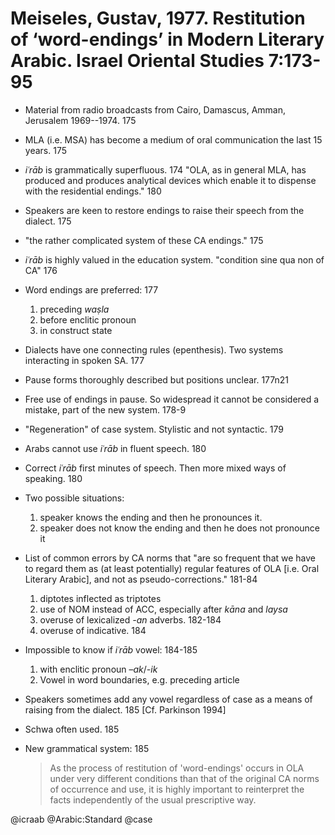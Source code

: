 # Meiseles, Gustav, 1977. Restitution of ‘word-endings’ in Modern Literary Arabic.  Israel Oriental Studies 7:173-95

- Material from radio broadcasts from Cairo, Damascus, Amman, Jerusalem 1969--1974. 175

- MLA (i.e. MSA) has become a medium of oral communication the last 15 years. 175

- *iʿrāb* is grammatically superfluous. 174 "OLA, as in general MLA, has produced and produces analytical devices which enable it to dispense with the residential endings." 180

- Speakers are keen to restore endings to raise their speech from the dialect. 175

- "the rather complicated system of these CA endings." 175

- *iʿrāb* is highly valued in the education system. "condition sine qua non of CA" 176

- Word endings are preferred: 177 
  1. preceding *waṣla*
  2. before enclitic pronoun
  3. in construct state

- Dialects have one connecting rules (epenthesis). Two systems interacting in spoken SA. 177

- Pause forms thoroughly described but positions unclear. 177n21

- Free use of endings in pause. So widespread it cannot be considered a mistake, part of the new system. 178-9

- "Regeneration" of case system. Stylistic and not syntactic. 179

- Arabs cannot use *iʿrāb* in fluent speech. 180

- Correct *iʿrāb* first minutes of speech. Then more mixed ways of speaking. 180

- Two possible situations: 
  1. speaker knows the ending and then he pronounces it. 
  2. speaker does not know the ending and then he does not pronounce it

- List of common errors by CA norms that "are so frequent that we have to regard them as (at least potentially) regular features of OLA [i.e. Oral Literary Arabic], and not as pseudo-corrections." 181-84
  1. diptotes inflected as triptotes 
  2. use of NOM instead of ACC, especially after *kāna* and *laysa* 
  3. overuse of lexicalized *-an* adverbs. 182-184
  4. overuse of indicative. 184

- Impossible to know if *iʿrāb* vowel: 184-185
  1. with enclitic pronoun –*ak*/*-ik*
  2. Vowel in word boundaries, e.g. preceding article

- Speakers sometimes add any vowel regardless of case as a means of raising from the dialect. 185 [Cf. Parkinson 1994]

- Schwa often used. 185

- New grammatical system: 185 

  > As the process of restitution of 'word-endings' occurs in OLA under very different conditions than that of the original CA norms of occurrence and use, it is highly important to reinterpret the facts independently of the usual prescriptive way. 

@icraab
@Arabic:Standard
@case
